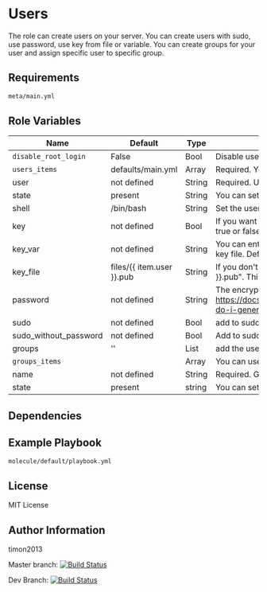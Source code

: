 Users
=========

The role can create users on your server. You can create users with sudo, use password, use key from file or variable. You can create groups for your user and assign specific user to specific group.

Requirements
------------

```bash
meta/main.yml
```

Role Variables
--------------

| Name | Default               | Type          | Description                       |
| ---- | --------------------- | ------------- | ----------------------------------|
| `disable_root_login` | False | Bool         | Disable user root login in /etc/ssh/sshd_config |
| `users_items` | defaults/main.yml | Array | Required. You can use: |
| user | not defined | String | Required. Username. |
| state | present | String | You can set absent or present. |
| shell | /bin/bash | String | Set the user's shell. |
| key | not defined | Bool | If you want to use ssh key login you have to define this variable. You can set true or false |
| key_var | not defined | String | You can enter a variable with a public key. If you don't set this, you use public key file. Default is "files/{{ item.user }}.pub" | 
| key_file | files/{{ item.user }}.pub | String | If you don't set this, you use public key file. Default is "files/{{ item.user }}.pub". This file is required. |
| password | not defined | String | The encrypted password https://docs.ansible.com/ansible/latest/reference_appendices/faq.html#how-do-i-generate-encrypted-passwords-for-the-user-module
| sudo | not defined | Bool | add to sudo. You can set true or false |
| sudo_without_password | not defined | Bool | Add to sudo without password confirmation. You can set true or false |
| groups | '' | List |  add the user to the groups. All existing groups will be retained. |
| `groups_items` |  | Array | You can use |
| name | not defined | String | Required. Group name. |
| state | present | string | You can set absent or present. |

Dependencies
------------

Example Playbook
----------------

```bash
molecule/default/playbook.yml
```

License
-------

MIT License

Author Information
------------------

timon2013

Master branch:
[![Build Status](https://travis-ci.org/timon2013/ansible-role-users.svg?branch=master)](https://travis-ci.org/timon2013/ansible-role-users)

Dev Branch:
[![Build Status](https://travis-ci.org/timon2013/ansible-role-users.svg?branch=dev)](https://travis-ci.org/timon2013/ansible-role-users)
